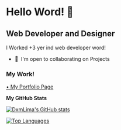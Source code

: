 Hello Word! 👋 
============================

Web Developer and Designer
--------------------------

I Worked +3 yer ind web developer word!

* 🤝  I'm open to collaborating on Projects

### My Work!

[ • My Portfolio Page](https://dxmlima.github.io/Portfolio/)





<b>My GitHub Stats</b>

<a href="http://www.github.com/DxmLima"><img src="https://github-readme-stats.vercel.app/api?username=DxmLima&show_icons=true&hide=&count_private=true&title_color=0891b2&text_color=ffffff&icon_color=0891b2&bg_color=1c1917&hide_border=true&show_icons=true" alt="DxmLima's GitHub stats" /></a>

<a href="https://github.com/DxmLima" align="left"><img src="https://github-readme-stats.vercel.app/api/top-langs/?username=DxmLima&langs_count=10&title_color=0891b2&text_color=ffffff&icon_color=0891b2&bg_color=1c1917&hide_border=true&locale=en&custom_title=Top%20%Languages" alt="Top Languages" /></a>

